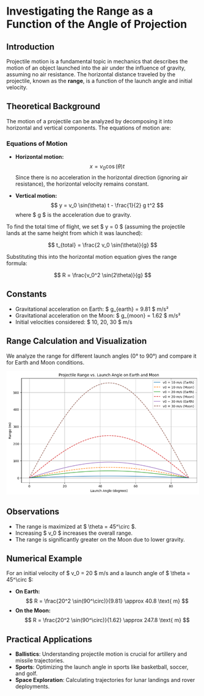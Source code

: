 # Investigating the Range as a Function of the Angle of Projection

## Introduction
Projectile motion is a fundamental topic in mechanics that describes the motion of an object launched into the air under the influence of gravity, assuming no air resistance. The horizontal distance traveled by the projectile, known as the **range**, is a function of the launch angle and initial velocity.

## Theoretical Background
The motion of a projectile can be analyzed by decomposing it into horizontal and vertical components. The equations of motion are:

### Equations of Motion
- **Horizontal motion:**
  $$ x = v_0 \cos(\theta) t $$
  Since there is no acceleration in the horizontal direction (ignoring air resistance), the horizontal velocity remains constant.

- **Vertical motion:**
  $$ y = v_0 \sin(\theta) t - \frac{1}{2} g t^2 $$
  where $ g $ is the acceleration due to gravity.

To find the total time of flight, we set $ y = 0 $ (assuming the projectile lands at the same height from which it was launched):

$$ t_{total} = \frac{2 v_0 \sin(\theta)}{g} $$

Substituting this into the horizontal motion equation gives the range formula:

$$ R = \frac{v_0^2 \sin(2\theta)}{g} $$

## Constants
- Gravitational acceleration on Earth: $ g_{earth} = 9.81 $ m/s²
- Gravitational acceleration on the Moon: $ g_{moon} = 1.62 $ m/s²
- Initial velocities considered: $ 10, 20, 30 $ m/s

## Range Calculation and Visualization
We analyze the range for different launch angles (0° to 90°) and compare it for Earth and Moon conditions.


![alt text](image-1.png)


## Observations
- The range is maximized at $ \theta = 45^\circ $.
- Increasing $ v_0 $ increases the overall range.
- The range is significantly greater on the Moon due to lower gravity.

## Numerical Example
For an initial velocity of $ v_0 = 20 $ m/s and a launch angle of $ \theta = 45^\circ $:

- **On Earth:**
  $$ R = \frac{20^2 \sin(90^\circ)}{9.81} \approx 40.8 \text{ m} $$
- **On the Moon:**
  $$ R = \frac{20^2 \sin(90^\circ)}{1.62} \approx 247.8 \text{ m} $$

## Practical Applications
- **Ballistics**: Understanding projectile motion is crucial for artillery and missile trajectories.
- **Sports**: Optimizing the launch angle in sports like basketball, soccer, and golf.
- **Space Exploration**: Calculating trajectories for lunar landings and rover deployments.


